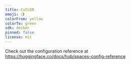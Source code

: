 ```yaml
---
title: CutLER
emoji: 🌖
colorFrom: yellow
colorTo: green
sdk: docker
pinned: false
license: mit
---
```


Check out the configuration reference at https://huggingface.co/docs/hub/spaces-config-reference
